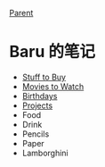 [Parent](../README.md)

# Baru 的笔记

- [Stuff to Buy](docs/stuff_to_buy.md)
- [Movies to Watch](docs/movies_to_watch.md)
- [Birthdays](docs/birthdays.md)
- [Projects](docs/projects.md)
- Food
- Drink
- Pencils
- Paper
- Lamborghini
